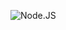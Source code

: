 ![Node.JS](https://upload.wikimedia.org/wikipedia/commons/thumb/d/d9/Node.js_logo.svg/1200px-Node.js_logo.svg.png)
